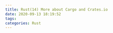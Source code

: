 ```yaml
---
title: Rust(14) More about Cargo and Crates.io
date: 2020-09-13 18:19:52
tags:
categories: Rust
---
```

